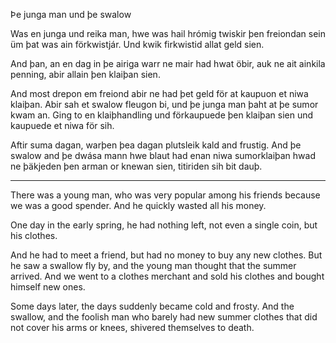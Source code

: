 Þe junga man und þe swalow

Was en junga und reika man, hwe was hail hrómig twiskir þen freiondan sein üm
þat was ain förkwistjár. Und kwik firkwistid allat geld sien.

And þan, an en dag in þe airiga warr ne mair had hwat öbir, auk ne ait ainkila
penning, abir allain þen klaiþan sien.

And most drepon em freiond abir ne had þet geld för at kaupuon et niwa klaiþan.
Abir sah et swalow fleugon bi, und þe junga man þaht at þe sumor kwam an. Ging
to en klaiþhandling und förkaupuede þen klaiþan sien und kaupuede et niwa för
sih.

Aftir suma dagan, warþen þea dagan plutsleik kald and frustig. And þe swalow
and þe dwása mann hwe blaut had enan niwa sumorklaiþan hwad ne þäkjeden þen
arman or knewan sien, titiriden sih bit dauþ.

---

There was a young man, who was very popular among his friends because we was a
good spender. And he quickly wasted all his money.

One day in the early spring, he had nothing left, not even a single coin, but
his clothes.

And he had to meet a friend, but had no money to buy any new clothes. But he saw
a swallow fly by, and the young man thought that the summer arrived. And we went
to a clothes merchant and sold his clothes and bought himself new ones.

Some days later, the days suddenly became cold and frosty. And the swallow, and
the foolish man who barely had new summer clothes that did not cover his arms or
knees, shivered themselves to death.
